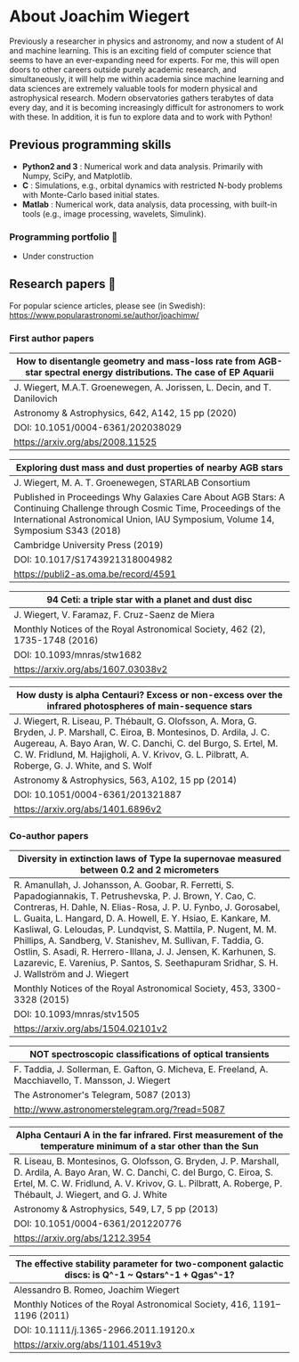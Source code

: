 # About Joachim Wiegert

Previously a researcher in physics and astronomy, and now a student of AI and machine learning. This is an exciting field of computer science that seems to have an ever-expanding need for experts. For me, this will open doors to other careers outside purely academic research, and simultaneously, it will help me within academia since machine learning and data sciences are extremely valuable tools for modern physical and astrophysical research. Modern observatories gathers terabytes of data every day, and it is becoming increasingly difficult for astronomers to work with these. In addition, it is fun to explore data and to work with Python!

## Previous programming skills

- **Python2 and 3** : Numerical work and data analysis. Primarily with Numpy, SciPy, and Matplotlib.
- **C** : Simulations, e.g., orbital dynamics with restricted N-body problems with Monte-Carlo based initial states.
- **Matlab** : Numerical work, data analysis, data processing, with built-in tools (e.g., image processing, wavelets, Simulink).

### Programming portfolio :briefcase:

* Under construction

## Research papers :newspaper:

For popular science articles, please see (in Swedish): https://www.popularastronomi.se/author/joachimw/

### First author papers

|How to disentangle geometry and mass-loss rate from AGB-star spectral energy distributions. The case of EP Aquarii|
|-------------------------------------------|
|J. Wiegert, M.A.T. Groenewegen, A. Jorissen, L. Decin, and T. Danilovich
Astronomy & Astrophysics, 642, A142, 15 pp (2020)|
|DOI: 10.1051/0004-6361/202038029|
|https://arxiv.org/abs/2008.11525|


|Exploring dust mass and dust properties of nearby AGB stars|
|---------------------------------------------------|
|J. Wiegert, M. A. T. Groenewegen, STARLAB Consortium|
|Published in Proceedings Why Galaxies Care About AGB Stars: A Continuing Challenge through Cosmic Time, Proceedings of the International Astronomical Union, IAU Symposium, Volume 14, Symposium S343 (2018)|
|Cambridge University Press (2019)|
|DOI: 10.1017/S1743921318004982|
|https://publi2-as.oma.be/record/4591|


|94 Ceti: a triple star with a planet and dust disc|
|--------------------------------------------------|
|J. Wiegert, V. Faramaz, F. Cruz-Saenz de Miera|
|Monthly Notices of the Royal Astronomical Society, 462 (2), 1735-1748 (2016)|
|DOI: 10.1093/mnras/stw1682|
|https://arxiv.org/abs/1607.03038v2|


|How dusty is alpha Centauri? Excess or non-excess over the infrared photospheres of main-sequence stars|
|-----------------------------------|
|J. Wiegert, R. Liseau, P. Thébault, G. Olofsson, A. Mora, G. Bryden, J. P. Marshall, C. Eiroa, B. Montesinos, D. Ardila, J. C. Augereau, A. Bayo Aran, W. C. Danchi, C. del Burgo, S. Ertel, M. C. W. Fridlund, M. Hajigholi, A. V. Krivov, G. L. Pilbratt, A. Roberge, G. J. White, and S. Wolf|
|Astronomy & Astrophysics, 563, A102, 15 pp (2014)|
|DOI: 10.1051/0004-6361/201321887|
|https://arxiv.org/abs/1401.6896v2|


### Co-author papers

|Diversity in extinction laws of Type Ia supernovae measured between 0.2 and 2 micrometers|
|----------------------------------------|
|R. Amanullah, J. Johansson, A. Goobar, R. Ferretti, S. Papadogiannakis, T. Petrushevska, P. J. Brown, Y. Cao, C. Contreras, H. Dahle, N. Elias-Rosa, J. P. U. Fynbo, J. Gorosabel, L. Guaita, L. Hangard, D. A. Howell, E. Y. Hsiao, E. Kankare, M. Kasliwal, G. Leloudas, P. Lundqvist, S. Mattila, P. Nugent, M. M. Phillips, A. Sandberg, V. Stanishev, M. Sullivan, F. Taddia, G. Ostlin, S. Asadi, R. Herrero-Illana, J. J. Jensen, K. Karhunen, S. Lazarevic, E. Varenius, P. Santos, S. Seethapuram Sridhar, S. H. J. Wallström and J. Wiegert|
|Monthly Notices of the Royal Astronomical Society, 453, 3300-3328 (2015)|
|DOI: 10.1093/mnras/stv1505|
|https://arxiv.org/abs/1504.02101v2|


|NOT spectroscopic classifications of optical transients|
|--------------------------|
|F. Taddia, J. Sollerman, E. Gafton, G. Micheva, E. Freeland, A. Macchiavello, T. Mansson, J. Wiegert|
|The Astronomer's Telegram, 5087 (2013)|
|http://www.astronomerstelegram.org/?read=5087|


|Alpha Centauri A in the far infrared. First measurement of the temperature minimum of a star other than the Sun|
|------------------------------|
|R. Liseau, B. Montesinos, G. Olofsson, G. Bryden, J. P. Marshall, D. Ardila, A. Bayo Aran, W. C. Danchi, C. del Burgo, C. Eiroa, S. Ertel, M. C. W. Fridlund, A. V. Krivov, G. L. Pilbratt, A. Roberge, P. Thébault, J. Wiegert, and G. J. White|
|Astronomy & Astrophysics, 549, L7, 5 pp (2013)|
|DOI: 10.1051/0004-6361/201220776|
|https://arxiv.org/abs/1212.3954|


|The effective stability parameter for two-component galactic discs: is Q^-1 ~ Qstars^-1 + Qgas^-1?|
|-----------------------------|
|Alessandro B. Romeo, Joachim Wiegert|
|Monthly Notices of the Royal Astronomical Society, 416, 1191–1196 (2011)|
|DOI: 10.1111/j.1365-2966.2011.19120.x|
|https://arxiv.org/abs/1101.4519v3|
